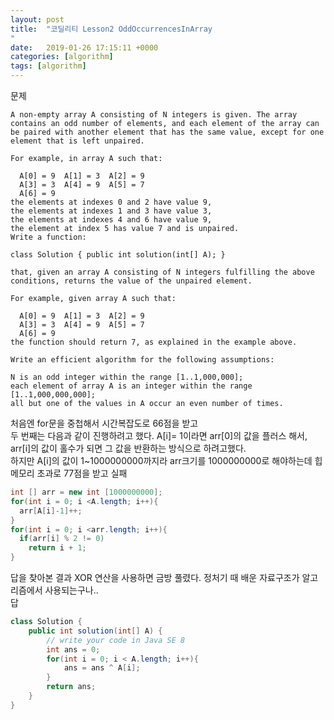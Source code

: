 ```yaml
---
layout: post
title:  "코딜리티 Lesson2 OddOccurrencesInArray
"
date:   2019-01-26 17:15:11 +0000
categories: [algorithm]
tags: [algorithm]
---
```


문제
```
A non-empty array A consisting of N integers is given. The array contains an odd number of elements, and each element of the array can be paired with another element that has the same value, except for one element that is left unpaired.

For example, in array A such that:

  A[0] = 9  A[1] = 3  A[2] = 9
  A[3] = 3  A[4] = 9  A[5] = 7
  A[6] = 9
the elements at indexes 0 and 2 have value 9,
the elements at indexes 1 and 3 have value 3,
the elements at indexes 4 and 6 have value 9,
the element at index 5 has value 7 and is unpaired.
Write a function:

class Solution { public int solution(int[] A); }

that, given an array A consisting of N integers fulfilling the above conditions, returns the value of the unpaired element.

For example, given array A such that:

  A[0] = 9  A[1] = 3  A[2] = 9
  A[3] = 3  A[4] = 9  A[5] = 7
  A[6] = 9
the function should return 7, as explained in the example above.

Write an efficient algorithm for the following assumptions:

N is an odd integer within the range [1..1,000,000];
each element of array A is an integer within the range [1..1,000,000,000];
all but one of the values in A occur an even number of times.
```

처음엔 for문을 중첩해서 시간복잡도로 66점을 받고<br>
두 번째는 다음과 같이 진행하려고 했다. A[i]= 1이라면 arr[0]의 값을 플러스 해서, arr[i]의 값이 홀수가 되면 그 값을 반환하는 방식으로 하려고했다.
<br>하지만 A[i]의 값이 1~1000000000까지라 arr크기를 1000000000로 해야하는데 힙메모리 초과로 77점을 받고 실패
```Java
int [] arr = new int [1000000000];
for(int i = 0; i <A.length; i++){
  arr[A[i]-1]++;
}
for(int i = 0; i <arr.length; i++){
  if(arr[i] % 2 != 0)
    return i + 1;
}
```

답을 찾아본 결과 XOR 연산을 사용하면 금방 풀렸다. 정처기 때 배운 자료구조가 알고리즘에서 사용되는구나..
<br>
답
```java
class Solution {
    public int solution(int[] A) {
        // write your code in Java SE 8
        int ans = 0;
        for(int i = 0; i < A.length; i++){
            ans = ans ^ A[i];
        }
        return ans;
    }
}
```
